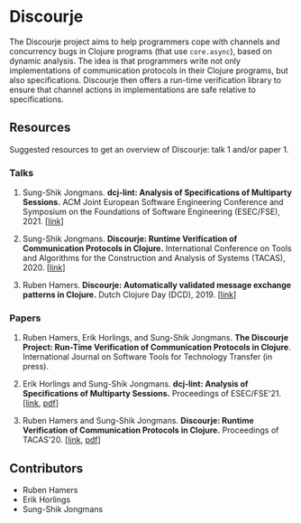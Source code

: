 # Discourje

The Discourje project aims to help programmers cope with channels and concurrency bugs in Clojure programs (that use `core.async`), based on dynamic analysis. The idea is that programmers write not only implementations of communication protocols in their Clojure programs, but also specifications. Discourje then offers a run-time verification library to ensure that channel actions in implementations are safe relative to specifications.

## Resources

Suggested resources to get an overview of Discourje: talk 1 and/or paper 1. 

### Talks

1. Sung-Shik Jongmans. **dcj-lint: Analysis of Specifications of Multiparty Sessions.** ACM Joint European Software Engineering Conference and Symposium on the Foundations of Software Engineering (ESEC/FSE), 2021. [[link](https://www.youtube.com/watch?v=f1MgTrxLKeI)]

2. Sung-Shik Jongmans. **Discourje: Runtime Verification of Communication Protocols in Clojure.** International Conference on Tools and Algorithms for the Construction and Analysis of Systems (TACAS), 2020. [[link](https://www.morressier.com/o/event/6048becc82fa0a0019cb3048/article/604907f51a80aac83ca25d9e)]

3. Ruben Hamers. **Discourje: Automatically validated message exchange patterns in Clojure.** Dutch Clojure Day (DCD), 2019. [[link](https://www.youtube.com/watch?v=Vf6lfrX5caw)]

### Papers

1. Ruben Hamers, Erik Horlings, and Sung-Shik Jongmans. **The Discourje Project: Run-Time Verification of Communication Protocols in Clojure**. International Journal on Software Tools for Technology Transfer (in press).

2. Erik Horlings and Sung-Shik Jongmans. **dcj-lint: Analysis of Specifications of Multiparty Sessions.** Proceedings of ESEC/FSE'21. [[link](https://dx.doi.org/10.1145/3468264.3473127), [pdf](https://sungshik.github.io/papers/esecfse2021.pdf)]

3. Ruben Hamers and Sung-Shik Jongmans. **Discourje: Runtime Verification of Communication Protocols in Clojure.** Proceedings of TACAS'20. [[link](https://dx.doi.org/10.1007/978-3-030-45190-5_15), [pdf](https://sungshik.github.io/papers/tacas2020.pdf)]

## Contributors

- Ruben Hamers
- Erik Horlings
- Sung-Shik Jongmans
